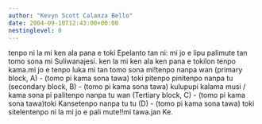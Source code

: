 ```yaml
---
author: "Kevyn Scott Calanza Bello"
date: 2004-09-10T12:43:00+00:00
nestinglevel: 0
---
```

tenpo ni la mi ken ala pana e toki Epelanto tan ni: mi jo e lipu palimute tan tomo sona mi Suliwanajesi. ken la mi ken ala ken pana e tokilon tenpo kama.mi jo e tenpo luka mi tan tomo sona mi!tenpo nanpa wan (primary block, A) - (tomo pi kama sona tawa) toki pitenpo pinitenpo nanpa tu (secondary block, B) - (tomo pi kama sona tawa) kulupupi kalama musi / kama sona pi palitenpo nanpa tu wan (Tertiary block, C) - (tomo pi kama sona tawa)toki Kansetenpo nanpa tu tu (D) - (tomo pi kama sona tawa) toki sitelentenpo ni la mi jo e pali mute!!mi tawa.jan Ke.